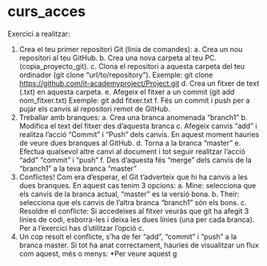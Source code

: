 # curs_acces
Exercici a realitzar:
1. Crea el teu primer repositori Git (línia de comandes):
a. Crea un nou repositori al teu GitHub.
b. Crea una nova carpeta al teu PC. (copia_proyecto_git).
c. Clona el repositori a aquesta carpeta del teu ordinador (git clone “url/to/repository”).
Exemple: git clone https://github.com/it-academyproject/Project.git
d. Crea un fitxer de text (.txt) en aquesta carpeta.
e. Afegeix el fitxer a un commit (git add nom_fitxer.txt)
Exemple: git add fitxer.txt
f. Fés un commit i push per a pujar els canvis al repositori remot de GitHub.
2. Treballar amb branques:
a. Crea una branca anomenada “branch1”
b. Modifica el text del fitxer des d’aquesta branca
c. Afegeix canvis “add” i realitza l’acció “Commit” i “Push” dels canvis. En aquest moment hauries de
veure dues branques al GitHub.
d. Torna a la branca “master”
e. Efectua qualsevol altre canvi al document i tot seguir realitzar l’acció “add” “commit” i “push”
f. Des d’aquesta fés “merge” dels canvis de la “branch1” a la teva branca “master”
3. Conflictes!
Com era d’esperar, el Git t’adverteix que hi ha canvis a les dues branques.
En aquest cas tenim 3 opcions:
a. Mine: selecciona que els canvis de la branca actual, “master” es la versió bona.
b. Their: selecciona que els canvis de l’altra branca “branch1” són els bons.
c. Resoldre el conflicte: Si accedeixes al fitxer veuràs que git ha afegit 3 línies de codi, esborra-les
i deixa les dues línies (una per cada branca).
Per a l’exercici has d’utilitzar l’opció c.
4. Un cop resolt el conflicte, s’ha de fer “add”, “commit” i “push” a la branca master.
Si tot ha anat correctament, hauries de visualitzar un flux com aquest, més o menys:
*Per veure aquest g
